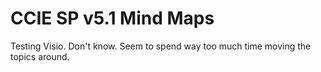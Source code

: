 # CCIE SP v5.1 Mind Maps

Testing Visio.  Don't know.  Seem to spend way too much time moving the topics around.
